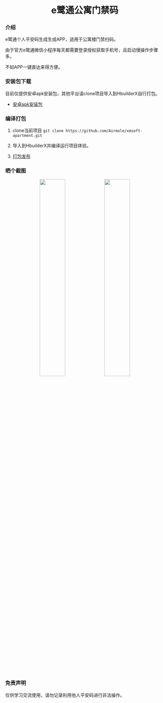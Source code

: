 <h1 align="center">e鹭通公寓门禁码</h1>

### 介绍

e鹭通个人平安码生成生成APP，适用于公寓楼门禁扫码。

由于官方e鹭通微信小程序每天都需要登录授权获取手机号，且启动慢操作步骤多。

不如APP一键直达来得方便。

### 安装包下载

目前仅提供安卓apk安装包，其他平台请clone项目导入到HbuilderX自行打包。
- [安卓apk安装包](https://github.com/Airmole/xmsoft-apartment/releases#:~:text=xmsoft_apartment_1_0_0.apk)


### 编译打包

1. clone当前项目 ```git clone https://github.com/Airmole/xmsoft-apartment.git```

2. 导入到HbuilderX并编译运行项目体验。

3. [打包发布](https://uniapp.dcloud.io/quickstart-hx?id=%e5%8f%91%e5%b8%83uni-app)


### 晒个截图
<p align="center">
<img src="https://user-images.githubusercontent.com/20333663/147226746-1c74fed7-f29a-4704-9482-33e90ef6e473.png" width="40%"/>
<img src="https://user-images.githubusercontent.com/20333663/147227322-a6cdc27f-ec31-48c8-b0cb-05d14648665f.png" width="40%"/>
  
</p>

### 免责声明

仅供学习交流使用，请勿记录利用他人平安码进行非法操作。


